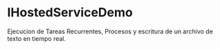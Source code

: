 # IHostedServiceDemo
 Ejecucion de Tareas Recurrentes, Procesos y escritura de un archivo de texto en tiempo real.
